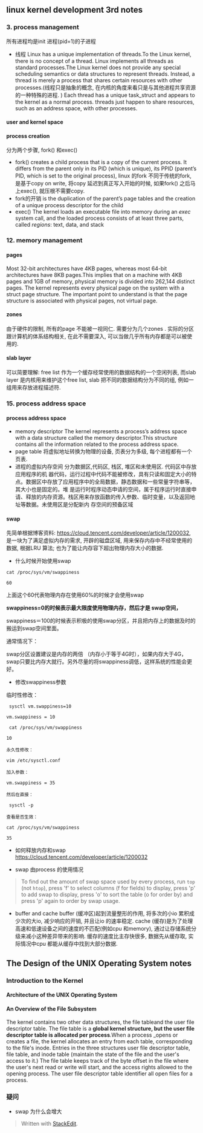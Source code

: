 
## linux kernel development 3rd notes
### 3. process management
所有进程均是init 进程(pid=1)的子进程
* 线程
Linux has a unique implementation of threads.To the Linux kernel, there is no concept of a thread. Linux implements all threads as standard processes.The Linux kernel does not provide any special scheduling semantics or data structures to represent threads. Instead, a thread is merely a process that shares certain resources with other processes.(线程只是抽象的概念, 在内核的角度来看只是与其他进程共享资源的一种特殊的进程. )
Each thread has a unique task_struct and appears to the kernel as a normal process.
threads just happen to share resources, such as an address space, with other processes.
#### user and   kernel space
#### process creation
分为两个步骤, fork() 和exec()
* fork()
 creates a child process that is a copy of the current process. It differs from the parent only in its PID (which is unique), its PPID (parent’s PID, which is set to the original process),
 linux 的fork 不同于传统的fork, 是基于copy on write, 将copy 延迟到真正写入开始的时候, 如果fork() 之后马上exec(), 就压根不需要copy. 
*  fork的开销
is the duplication of the parent’s page tables and the creation of a unique process descriptor for the child
* exec()
The kernel loads an executable file into memory during an _exec_ system call, and the loaded process consists of at least three parts, called _regions_: text, data, and stack
### 12. memory management
#### pages
Most 32-bit architectures have 4KB pages, whereas most 64-bit architectures have 8KB pages.This implies that on a machine with 4KB pages and 1GB of memory, physical memory is divided into 262,144 distinct pages.
The kernel represents every physical page on the system with a  struct page structure.
The important point to understand is that the page structure is associated with physical pages, not virtual page.

#### zones
由于硬件的限制, 所有的page 不能被一视同仁. 需要分为几个zones . 实际的分区跟计算机的体系结构相关, 在此不需要深入, 可以当做几乎所有内存都是可以被使用的.

#### slab layer
可以简要理解: free list 作为一个缓存经常使用的数据结构的一个空闲列表, 而slab layer 是内核用来维护这个free list, slab 把不同的数据结构分为不同的组, 例如一组用来存放进程描述符.

### 15. process address space
#### process address space
* memory descriptor
The kernel represents a process’s address space with a data structure called the memory descriptor.This structure contains all the information related to the process address space.
* page table
将虚拟地址转换为物理的设备, 页表分为多级, 每个进程都有一个页表.
* 进程的虚拟内存空间
分为数据区,代码区, 栈区, 堆区和未使用区.
代码区中存放应用程序的机 器代码，运行过程中代码不能被修改，具有只读和固定大小的特点。数据区中存放了应用程序中的全局数据，静态数据和一些常量字符串等，其大小也是固定的。堆 是运行时程序动态申请的空间，属于程序运行时直接申请、释放的内存资源。栈区用来存放函数的传入参数、临时变量，以及返回地址等数据。未使用区是分配新内 存空间的预备区域


####  swap

先简单根据博客资料: https://cloud.tencent.com/developer/article/1200032, 是一块为了满足虚拟内存的需求, 开辟的磁盘区域, 用来保存内存中不经常使用的数据, 根据LRU 算法; 也为了能让内存容下超出物理内存大小的数据. 

* 什么时候开始使用swap

```
cat /proc/sys/vm/swappiness

60
```
上面这个60代表物理内存在使用60%的时候才会使用swap

**swappiness=0的时候表示最大限度使用物理内存，然后才是 swap空间，**

swappiness＝100的时候表示积极的使用swap分区，并且把内存上的数据及时的搬运到swap空间里面。

通常情况下：

swap分区设置建议是内存的两倍 （内存小于等于4G时），如果内存大于4G，swap只要比内存大就行。另外尽量的将swappiness调低，这样系统的性能会更好。

* 修改swappiness参数

临时性修改：
```
 sysctl vm.swappiness=10

vm.swappiness = 10

 cat /proc/sys/vm/swappiness

10

永久性修改：

vim /etc/sysctl.conf

加入参数：

vm.swappiness = 35

然后在直接：

 sysctl -p

查看是否生效：

cat /proc/sys/vm/swappiness

35
```
* 如何释放内存和swap 
https://cloud.tencent.com/developer/article/1200032

* swap 由process 的使用情况
> To find out the amount of swap space used by every process, run `top` (not `htop`), press 'f' to select columns (f for fields) to display, press 'p' to add swap to display, press 'o' to sort the table (o for order by) and press 'p' again to order by swap usage.

* buffer and cache
buffer (缓冲区)起到流量整形的作用, 将多次的小io 累积成少次的大io, 减少响应的开销, 并且让io 的速率稳定. 
cache (缓存)是为了处理高速和低速设备之间的速度的不匹配(例如cpu 和memory), 通过让存储系统分级来减小这种差异带来的影响.  缓存的速度比主存快很多, 数据先从缓存取, 实际情况中cpu 都能从缓存中找到大部分数据.

## The Design of the UNIX Operating System notes
### Introduction to the Kernel

#### Architecture of the UNIX Operating System
####  An Overview of the File Subsystem
The kernel contains two other data structures, the file tableand the user file descriptor table. The file table is a **global kernel structure, but the user file descriptor table is allocated per process**.When a process _opens or creates a file, the kernel allocates an entry from each table, corresponding to the file's inode. Entries in the three structures  user file descriptor table, file table, and inode table (maintain the state of the file and the user's access to it.) The file table keeps track of the byte offset in the file where the user's next read or write will start, and the access rights allowed to the opening process. The user file descriptor table identifier all open files for a process.

### 疑问
* swap 为什么会增大

> Written with [StackEdit](https://stackedit.io/).
<!--stackedit_data:
eyJoaXN0b3J5IjpbLTExMDg4NjE3OTMsMTYzNTU2OTEzMiwtMT
IyNzU5NTQ1NywtMjIxNzE1OTksODY0NjQzNDM2LDE1MzM0MDMz
ODcsLTIwOTQwODM1NDksMTUxNjgxNzA5NywtOTk5MjMxMjAwLD
EzMjg2ODI1NTksLTg0NjUyNzM2MSwxNDM1NjEyNzk0LDE2MzE5
ODQ0NjQsLTEzNDczNDkzNDIsMTkyMDE2MjQ2LC03OTk5OTQwOT
MsLTE1MzE0MjA1MjIsMTY5NTI2OTA5XX0=
-->